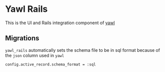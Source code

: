 # Yawl Rails

This is the UI and Rails integration component of [yawl](https://github.com/ricardochimal/yawl)

## Migrations

`yawl_rails` automatically sets the schema file to be in sql format because of the `json` column used in `yawl`

```
config.active_record.schema_format = :sql
```
